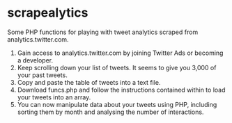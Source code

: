 scrapealytics
=============

Some PHP functions for playing with tweet analytics scraped from analytics.twitter.com.

1. Gain access to analytics.twitter.com by joining Twitter Ads or becoming a developer.
2. Keep scrolling down your list of tweets. It seems to give you 3,000 of your past tweets.
3. Copy and paste the table of tweets into a text file.
4. Download funcs.php and follow the instructions contained within to load your tweets into an array.
5. You can now manipulate data about your tweets using PHP, including sorting them by month and analysing the number of interactions.
